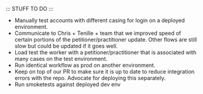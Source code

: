 ::: STUFF TO DO :::
- Manually test accounts with different casing for login on a deployed environment.
- Communicate to Chris + Tenille + team that we improved speed of certain portions of the petitioner/practitioner update. Other flows are still slow but could be updated if it goes well.
- Load test the worker with a petitioner/practitioner that is associated with many cases on the test environment.
- Run identical workflow as prod on another environment.
- Keep on top of our PR to make sure it is up to date to reduce integration errors with the repo. Advocate for deploying this separately.
- Run smoketests against deployed dev env

